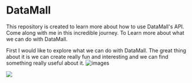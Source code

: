 # DataMall

This repository is created to learn more about how to use DataMall's API. Come along with me in this incredible journey. To Learn more about what we can do with DataMall.

First I would like to explore what we can do with DataMall. The great thing about it is we can create really fun and interesting and we can find something really useful about it.
![images](https://github.com/Su-Ng/DataMall/tree/main/pictures/MapOfBusStop.png)

<img src="https://github.com/Su-Ng/DataMall/tree/main/pictures/MapOfBusStop.png">

